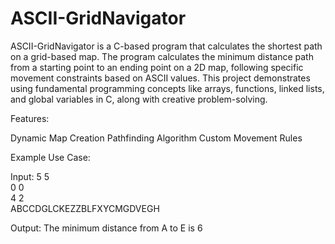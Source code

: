 # ASCII-GridNavigator
ASCII-GridNavigator is a C-based program that calculates the shortest path on a grid-based map.
The program calculates the minimum distance path from a starting point to an ending point on a 2D map, following specific movement constraints based on ASCII values. This project demonstrates using fundamental programming concepts like arrays, functions, linked lists, and global variables in C, along with creative problem-solving.

Features:

  Dynamic Map Creation
  Pathfinding Algorithm
  Custom Movement Rules

Example Use Case:

Input:
    5 5  
    0 0  
    4 2  
    ABCCDGLCKEZZBLFXYCMGDVEGH 
    
Output:
    The minimum distance from A to E is 6 


